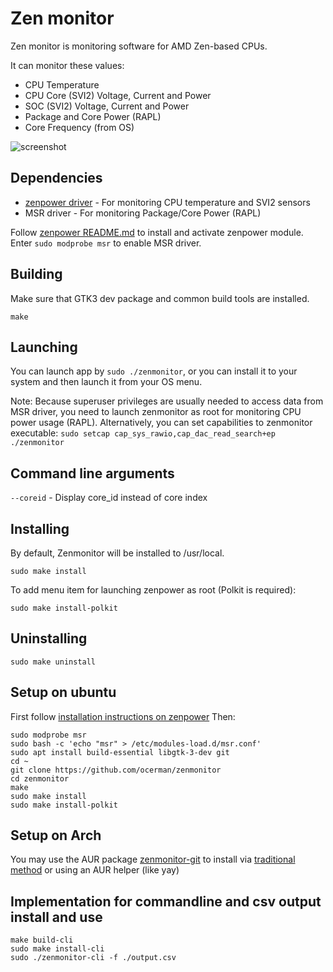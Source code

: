 # Zen monitor
Zen monitor is monitoring software for AMD Zen-based CPUs.

It can monitor these values:
 - CPU Temperature
 - CPU Core (SVI2) Voltage, Current and Power
 - SOC (SVI2) Voltage, Current and Power
 - Package and Core Power (RAPL)
 - Core Frequency (from OS)

![screenshot](screenshot.png)

## Dependencies
 - [zenpower driver](https://github.com/ocerman/zenpower/) - For monitoring CPU temperature and SVI2 sensors
 - MSR driver - For monitoring Package/Core Power (RAPL)

Follow [zenpower README.md](https://github.com/ocerman/zenpower/blob/master/README.md) to install and activate zenpower module.
Enter `sudo modprobe msr` to enable MSR driver.

## Building 
Make sure that GTK3 dev package and common build tools are installed.
```
make
```

## Launching
You can launch app by `sudo ./zenmonitor`, or you can install it to your system and then launch it from your OS menu.

Note: Because superuser privileges are usually needed to access data from MSR driver, you need to launch zenmonitor as root for monitoring CPU power usage (RAPL).
Alternatively, you can set capabilities to zenmonitor executable: `sudo setcap cap_sys_rawio,cap_dac_read_search+ep ./zenmonitor`

## Command line arguments

``--coreid`` - Display core_id instead of core index

## Installing
By default, Zenmonitor will be installed to /usr/local.
```
sudo make install
```

To add menu item for launching zenpower as root (Polkit is required):
```
sudo make install-polkit
```

## Uninstalling
```
sudo make uninstall
```

## Setup on ubuntu
First follow [installation instructions on zenpower](https://github.com/ocerman/zenpower/blob/master/README.md#installation-commands-for-ubuntu)
Then:
```
sudo modprobe msr
sudo bash -c 'echo "msr" > /etc/modules-load.d/msr.conf'
sudo apt install build-essential libgtk-3-dev git
cd ~
git clone https://github.com/ocerman/zenmonitor
cd zenmonitor
make
sudo make install
sudo make install-polkit
```
## Setup on Arch
You may use the AUR package [zenmonitor-git](https://aur.archlinux.org/packages/zenmonitor-git/) to install via [traditional method](https://wiki.archlinux.org/index.php/Arch_User_Repository) or using an AUR helper (like yay)

## Implementation for commandline and csv output install and use 
```
make build-cli
sudo make install-cli
sudo ./zenmonitor-cli -f ./output.csv
```

